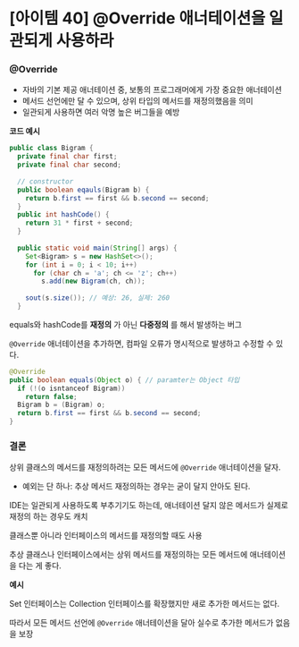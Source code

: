 # [아이템 40] @Override 애너테이션을 일관되게 사용하라

### @Override

- 자바의 기본 제공 애너테이션 중, 보통의 프로그래머에게 가장 중요한 애너테이션
- 메서드 선언에만 달 수 있으며, 상위 타입의 메서드를 재정의했음을 의미
- 일관되게 사용하면 여러 악명 높은 버그들을 예방

**코드 예시**

```java
public class Bigram {
  private final char first;
  private final char second;
  
  // constructor
  public boolean eqauls(Bigram b) {
    return b.first == first && b.second == second;
  }
  public int hashCode() {
    return 31 * first + second;
  }
  
  public static void main(String[] args) {
    Set<Bigram> s = new HashSet<>();
    for (int i = 0; i < 10; i++)
      for (char ch = 'a'; ch <= 'z'; ch++)
        s.add(new Bigram(ch, ch));
    
    sout(s.size()); // 예상: 26, 실제: 260
  }
```

equals와 hashCode를 **재정의** 가 아닌 **다중정의** 를 해서 발생하는 버그

`@Override` 애너테이션을 추가하면, 컴파일 오류가 명시적으로 발생하고 수정할 수 있다.

```java
@Override
public boolean equals(Object o) { // paramter는 Object 타입
  if (!(o isntanceof Bigram))
    return false;
  Bigram b = (Bigram) o;
  return b.first == first && b.second == second;
}
```

### 결론

상위 클래스의 메서드를 재정의하려는 모든 메서드에 `@Override` 애너테이션을 달자.

- 예외는 단 하나: 추상 메서드 재정의하는 경우는 굳이 달지 안아도 된다.

IDE는 일관되게 사용하도록 부추기기도 하는데, 애너테이션 달지 않은 메서드가 실제로 재정의 하는 경우도 캐치

클래스뿐 아니라 인터페이스의 메서드를 재정의할 때도 사용

추상 클래스나 인터페이스에서는 상위 메서드를 재정의하는 모든 메서드에 애너테이션을 다는 게 좋다.

**예시**

Set 인터페이스는 Collection 인터페이스를 확장했지만 새로 추가한 메서드는 없다.

따라서 모든 메서드 선언에 `@Override` 애너테이션을 달아 실수로 추가한 메서드가 없음을 보장